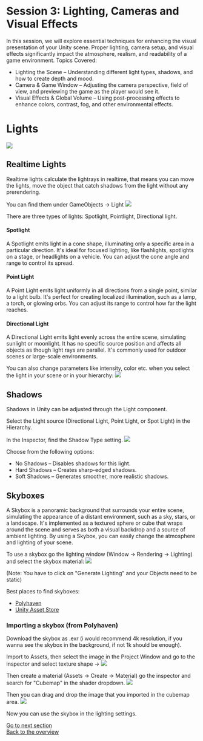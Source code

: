# Session 3: Lighting, Cameras and Visual Effects

In this session, we will explore essential techniques for enhancing the visual presentation of your Unity scene. Proper lighting, camera setup, and visual effects significantly impact the atmosphere, realism, and readability of a game environment.
Topics Covered:

- Lighting the Scene – Understanding different light types, shadows, and how to create depth and mood.
- Camera & Game Window – Adjusting the camera perspective, field of view, and previewing the game as the player would see it.
- Visual Effects & Global Volume – Using post-processing effects to enhance colors, contrast, fog, and other environmental effects.

# Lights
![](images/lights.jpeg)

## Realtime Lights 
Realtime lights calculate the lightrays in realtime, that means you can move the lights, move the object that catch shadows from the light without any prerendering. 

You can find them under GameObjects -> Light
![](images/lights1.jpeg)

There are three types of lights: Spotlight, Pointlight, Directional light. 

#### Spotlight
A Spotlight emits light in a cone shape, illuminating only a specific area in a particular direction. It's ideal for focused lighting, like flashlights, spotlights on a stage, or headlights on a vehicle. You can adjust the cone angle and range to control its spread.

#### Point Light
A Point Light emits light uniformly in all directions from a single point, similar to a light bulb. It's perfect for creating localized illumination, such as a lamp, a torch, or glowing orbs. You can adjust its range to control how far the light reaches.

#### Directional Light
A Directional Light emits light evenly across the entire scene, simulating sunlight or moonlight. It has no specific source position and affects all objects as though light rays are parallel. It's commonly used for outdoor scenes or large-scale environments.

You can also change parameters like intensity, color etc. when you select the light in your scene or in your hierarchy: 
![](images/lights2.jpeg)

## Shadows 

Shadows in Unity can be adjusted through the Light component.

Select the Light source (Directional Light, Point Light, or Spot Light) in the Hierarchy.

In the Inspector, find the Shadow Type setting.
![](images/shadows.jpeg)

Choose from the following options:
- No Shadows – Disables shadows for this light.
- Hard Shadows – Creates sharp-edged shadows.
- Soft Shadows – Generates smoother, more realistic shadows.

## Skyboxes 
A Skybox is a panoramic background that surrounds your entire scene, simulating the appearance of a distant environment, such as a sky, stars, or a landscape. It's implemented as a textured sphere or cube that wraps around the scene and serves as both a visual backdrop and a source of ambient lighting. By using a Skybox, you can easily change the atmosphere and lighting of your scene.

To use a skybox go the lighting window (Window -> Rendering -> Lighting) and select the skybox material: 
![](images/skyboxlighting.jpeg)

(Note: You have to click on "Generate Lighting" and your Objects need to be static)

Best places to find skyboxes: 
- [Polyhaven](https://polyhaven.com/hdris)
- [Unity Asset Store](https://assetstore.unity.com/2d/textures-materials/sky)

### Importing a skybox (from Polyhaven)
Download the skybox as .exr (i would recommend 4k resolution, if you wanna see the skybox in the background, if not 1k should be enough). 

Import to Assets, then select the image in the Project Window and go to the inspector and select texture shape -> 
![](images/importsettings.jpeg)

Then create a material (Assets -> Create -> Material) go the inspector and search for "Cubemap" in the shader dropdown. 
![](images/skyboxmaterial.jpeg)

Then you can drag and drop the image that you imported in the cubemap area. 
![](images/skyboxmaterial2.jpeg)

Now you can use the skybox in the lighting settings. 

[Go to next section](3_Camera.md)<br>
[Back to the overview](readme.md)

